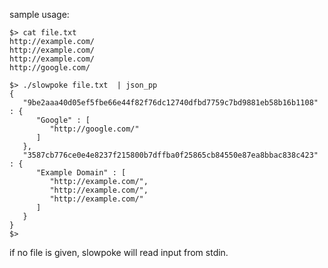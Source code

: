 sample usage:
```
$> cat file.txt 
http://example.com/
http://example.com/
http://example.com/
http://google.com/
```
```
$> ./slowpoke file.txt  | json_pp 
{
   "9be2aaa40d05ef5fbe66e44f82f76dc12740dfbd7759c7bd9881eb58b16b1108" : {
      "Google" : [
         "http://google.com/"
      ]
   },
   "3587cb776ce0e4e8237f215800b7dffba0f25865cb84550e87ea8bbac838c423" : {
      "Example Domain" : [
         "http://example.com/",
         "http://example.com/",
         "http://example.com/"
      ]
   }
}
$> 
```

if no file is given, slowpoke will read input from stdin.
